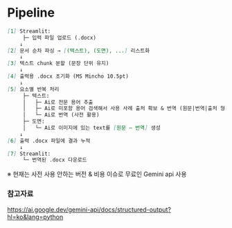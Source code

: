 # Pipeline
```markdown
[1] Streamlit:
     ├─ 입력 파일 업로드 (.docx)
    ↓
[2] 문서 순차 파싱 → [(텍스트), (도면), ...] 리스트화
    ↓
[3] 텍스트 chunk 분할 (문장 단위 유지)
    ↓
[4] 출력용 .docx 초기화 (MS Mincho 10.5pt)
    ↓
[5] 요소별 반복 처리
     ├─ 텍스트:
     │   ├─ Ai로 전문 용어 추출
     │   ├─ Ai로 미포함 용어 검색해서 사용 사례 출처 확보 & 번역 (원문|번역|출처 형식) → 사전 갱신
     │   └─ Ai로 번역 (사전 활용)
     ├─ 도면:
     │   └─ Ai로 이미지에 있는 text를 [원문 – 번역] 생성
    ↓
[6] 출력 .docx 파일에 결과 누적
    ↓
[7] Streamlit:
     └─ 번역된 .docx 다운로드
```
※ 현재는 사전 사용 안하는 버전 & 비용 이슈로 무료인 Gemini api 사용

### 참고자료
https://ai.google.dev/gemini-api/docs/structured-output?hl=ko&lang=python
